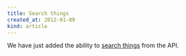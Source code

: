 ```yaml
---
title: Search things
created_at: 2012-01-09
kind: article
---
```

We have just added the ability to [search things](/api/resources/things#search-things) from the API.
